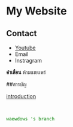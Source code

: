 # My Website
## Contact
- [Youtube]()
- Email
- Instragram

**คำเตือน** ห้ามเผยแพร่

##สารบัญ

[introduction](page1.md)

<br>

<code style="color:green">waewdows 's branch </code>